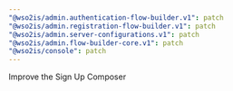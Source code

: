 ```yaml
---
"@wso2is/admin.authentication-flow-builder.v1": patch
"@wso2is/admin.registration-flow-builder.v1": patch
"@wso2is/admin.server-configurations.v1": patch
"@wso2is/admin.flow-builder-core.v1": patch
"@wso2is/console": patch
---
```


Improve the Sign Up Composer
